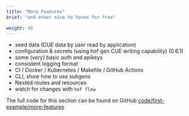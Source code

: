 ```yaml
---
title: "More Features"
brief: "and other nice to haves for free"

weight: 40
---
```


- seed data (CUE data by user read by application)
- configuration & secrets (using hof gen CUE writing capability) (0.6.1)
- some (very) basic auth and apikeys
- consistent logging format
- CI / Docker / Kubernetes / Makefile / GitHub Actions
- CLI, show how to use subgens
- Nested routes and resources
- watch for changes with `hof flow`

The full code for this section can be found on GitHub
[code/first-example/more-features](https://github.com/hofstadter-io/hof-docs/tree/main/code/first-example/more-features)

